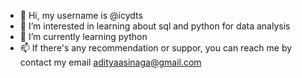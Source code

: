 - 👋 Hi, my username is @icydts
- 👀 I’m interested in learning about sql and python for data analysis
- 🌱 I’m currently learning python
- 📫 If there's any recommendation or suppor, you can reach me by contact my email adityaasinaga@gmail.com
